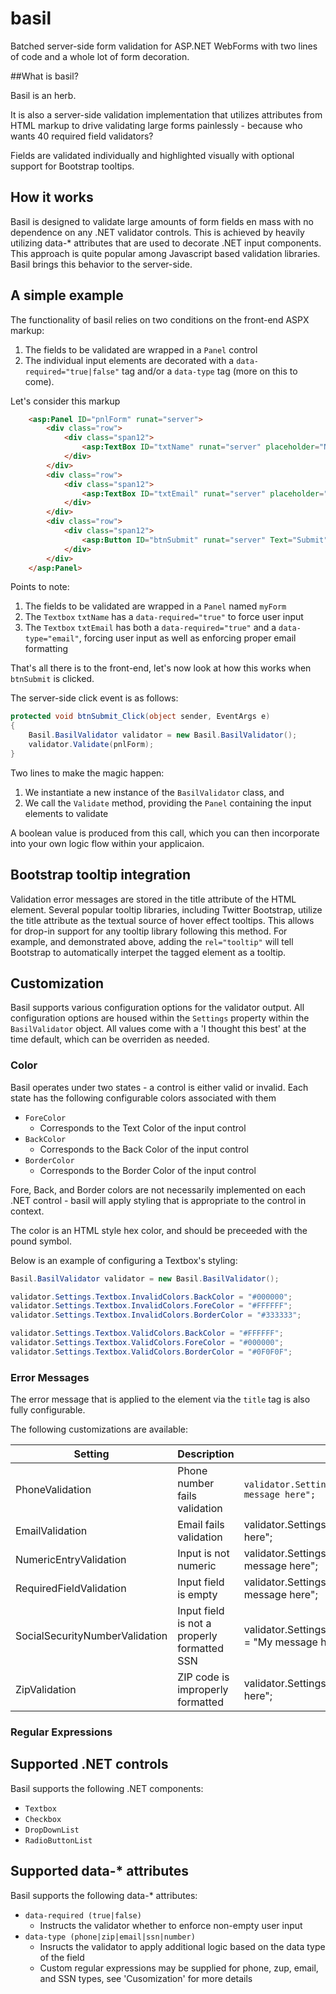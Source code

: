 # basil

Batched server-side form validation for ASP.NET WebForms with two lines of code and a whole lot of form decoration.

##What is basil?

Basil is an herb.

It is also a server-side validation implementation that utilizes attributes from HTML markup to drive validating large forms painlessly - because who wants 40 required field validators?

Fields are validated individually and highlighted visually with optional support for Bootstrap tooltips.

## How it works

Basil is designed to validate large amounts of form fields en mass with no dependence on any .NET validator controls. This is achieved by heavily utilizing data-* attributes that are used to decorate .NET input components. This approach is quite popular among Javascript based validation libraries. Basil brings this behavior to the server-side.

## A simple example

The functionality of basil relies on two conditions on the front-end ASPX markup:

1. The fields to be validated are wrapped in a `Panel` control
2. The individual input elements are decorated with a `data-required="true|false"` tag and/or a `data-type` tag (more on this to come).

Let's consider this markup

```html
    <asp:Panel ID="pnlForm" runat="server">
        <div class="row">
            <div class="span12">
                <asp:TextBox ID="txtName" runat="server" placeholder="Name" rel="tooltip" data-required="true"></asp:TextBox>
            </div>
        </div>
        <div class="row">
            <div class="span12">
                <asp:TextBox ID="txtEmail" runat="server" placeholder="Email" rel="tooltip" data-required="true" data-type="email"></asp:TextBox>
            </div>
        </div>        
        <div class="row">
            <div class="span12">
                <asp:Button ID="btnSubmit" runat="server" Text="Submit" rel="tooltip" CssClass="btn" OnClick="btnSubmit_Click" />
            </div>
        </div> 
    </asp:Panel>
```

Points to note:

1. The fields to be validated are wrapped in a `Panel` named `myForm`
2. The `Textbox` `txtName` has a `data-required="true"` to force user input
3. The `Textbox` `txtEmail` has both a `data-required="true"` and a `data-type="email"`, forcing user input as well as enforcing proper email formatting

That's all there is to the front-end, let's now look at how this works when `btnSubmit` is clicked.

The server-side click event is as follows:

```csharp
protected void btnSubmit_Click(object sender, EventArgs e)
{
    Basil.BasilValidator validator = new Basil.BasilValidator();
    validator.Validate(pnlForm);            
}
```

Two lines to make the magic happen:

1. We instantiate a new instance of the `BasilValidator` class, and
2. We call the `Validate` method, providing the `Panel` containing the input elements to validate

A boolean value is produced from this call, which you can then incorporate into your own logic flow within your applicaion.

## Bootstrap tooltip integration

Validation error messages are stored in the title attribute of the HTML element. Several popular tooltip libraries, including Twitter Bootstrap, utilize the title attribute as the textual source of hover effect tooltips. This allows for drop-in support for any tooltip library following this method. For example, and demonstrated above, adding the `rel="tooltip"` will tell Bootstrap to automatically interpet the tagged element as a tooltip.

## Customization

Basil supports various configuration options for the validator output. All configuration options are housed within the `Settings` property within the `BasilValidator` object. All values come with a 'I thought this best' at the time default, which can be overriden as needed.

### Color
Basil operates under two states - a control is either valid or invalid. Each state has the following configurable colors associated with them
* `ForeColor`
    * Corresponds to the Text Color of the input control
* `BackColor`
    * Corresponds to the Back Color of the input control
* `BorderColor`
    * Corresponds to the Border Color of the input control

Fore, Back, and Border colors are not necessarily implemented on each .NET control - basil will apply styling that is appropriate to the control in context.

The color is an HTML style hex color, and should be preceeded with the pound symbol.

Below is an example of configuring a Textbox's styling:

``` csharp
Basil.BasilValidator validator = new Basil.BasilValidator();

validator.Settings.Textbox.InvalidColors.BackColor = "#000000";
validator.Settings.Textbox.InvalidColors.ForeColor = "#FFFFFF";
validator.Settings.Textbox.InvalidColors.BorderColor = "#333333";

validator.Settings.Textbox.ValidColors.BackColor = "#FFFFFF";
validator.Settings.Textbox.ValidColors.ForeColor = "#000000";
validator.Settings.Textbox.ValidColors.BorderColor = "#0F0F0F";
```

### Error Messages

The error message that is applied to the element via the `title` tag is also fully configurable.

The following customizations are available:

| Setting | Description | Example |
| --- | --- | --- |
| PhoneValidation | Phone number fails validation | `validator.Settings.PhoneValidation.Message = "My message here";` |
| EmailValidation | Email fails validation | validator.Settings.EmailValidation.Message = "My message here"; |
| NumericEntryValidation | Input is not numeric | validator.Settings.NumericEntryValidation.Message = "My message here"; |
|RequiredFieldValidation | Input field is empty | validator.Settings.RequiredFieldValidation.Message = "My message here"; |
| SocialSecurityNumberValidation| Input field is not a properly formatted SSN | validator.Settings.SocialSecurityNumberValidation.Message = "My message here"; |
|ZipValidation | ZIP code is improperly formatted | validator.Settings.ZipValidation.Message = "My message here"; |

###  Regular Expressions

## Supported .NET controls

Basil supports the following .NET components:

* `Textbox`
* `Checkbox`
* `DropDownList`
* `RadioButtonList`

## Supported data-* attributes

Basil supports the following data-* attributes:

* `data-required (true|false)`
    *  Instructs the validator whether to enforce non-empty user input
*  `data-type (phone|zip|email|ssn|number)`
    * Insructs the validator to apply additional logic based on the data type of the field
    * Custom regular expressions may be supplied for phone, zup, email, and SSN types, see 'Cusomization' for more details





